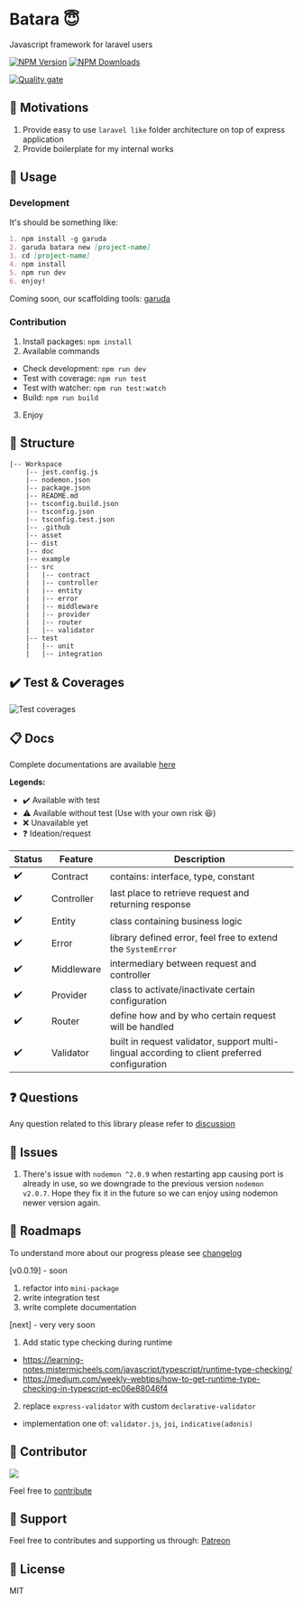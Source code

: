 # Batara 😇
Javascript framework for laravel users

  [![NPM Version][npm-image]][npm-url]
  [![NPM Downloads][downloads-image]][downloads-url]
  
[![Quality gate][quality-image]][quality-url]

🤩 Motivations
---
1. Provide easy to use `laravel like` folder architecture on top of express application
2. Provide boilerplate for my internal works

🖖 Usage
---
### Development 
It's should be something like:
```md
1. npm install -g garuda
2. garuda batara new [project-name]
3. cd [project-name]
4. npm install
5. npm run dev
6. enjoy!
```
Coming soon, our scaffolding tools: [garuda][garuda-repository]

### Contribution
1. Install packages: `npm install`
2. Available commands
- Check development: `npm run dev`
- Test with coverage: `npm run test`
- Test with watcher: `npm run test:watch`
- Build: `npm run build`
3. Enjoy

🧾 Structure
---
```text
|-- Workspace
    |-- jest.config.js
    |-- nodemon.json
    |-- package.json
    |-- README.md
    |-- tsconfig.build.json
    |-- tsconfig.json
    |-- tsconfig.test.json
    |-- .github
    |-- asset
    |-- dist
    |-- doc
    |-- example
    |-- src
    |   |-- contract
    |   |-- controller
    |   |-- entity
    |   |-- error
    |   |-- middleware
    |   |-- provider
    |   |-- router
    |   |-- validator
    |-- test
    |   |-- unit
    |   |-- integration
```

✔️ Test & Coverages
---
![Test coverages][coverage-url]

📋 Docs
---
Complete documentations are available [here][document-url]

**Legends:**
- ✔️ Available with test
- ⚠️ Available without test (Use with your own risk 😆)
- ❌ Unavailable yet
- ❓ Ideation/request

| Status | Feature   | Description |
| --- | ------       | ------      |
| ✔️ | Contract      | contains: interface, type, constant |
| ✔️ | Controller    | last place to retrieve request and returning response |
| ✔️ | Entity        | class containing business logic |
| ✔️ | Error         | library defined error, feel free to extend the `SystemError` |
| ✔️ | Middleware    | intermediary between request and controller |
| ✔️ | Provider      | class to activate/inactivate certain configuration |
| ✔️ | Router        | define how and by who certain request will be handled |
| ✔️ | Validator     | built in request validator, support multi-lingual according to client preferred configuration |

❓ Questions
---
Any question related to this library please refer to [discussion][discussion-url]

👀 Issues
---
1. There's issue with `nodemon ^2.0.9` when restarting app causing port is already in use, so we downgrade to the previous version `nodemon v2.0.7`. Hope they fix it in the future so we can enjoy using nodemon newer version again. 

🚀 Roadmaps
---
To understand more about our progress please see [changelog][changelog-url]

[v0.0.19] - soon
1. refactor into `mini-package`
2. write integration test
3. write complete documentation

[next] - very very soon
1. Add static type checking during runtime 
- https://learning-notes.mistermicheels.com/javascript/typescript/runtime-type-checking/
- https://medium.com/weekly-webtips/how-to-get-runtime-type-checking-in-typescript-ec06e88046f4
2. replace `express-validator` with custom `declarative-validator`
- implementation one of: `validator.js`, `joi`, `indicative(adonis)`

🤩 Contributor
---
[![](https://github.com/kokoraka.png?size=50)](https://github.com/kokoraka)

Feel free to [contribute][contribute-url]

💖 Support
---
Feel free to contributes and supporting us through: 
[Patreon][patreon-url]

📜 License
---
MIT

[npm-image]: https://img.shields.io/npm/v/batara.svg
[npm-url]: https://npmjs.org/package/batara
[downloads-image]: https://img.shields.io/npm/dm/batara.svg
[downloads-url]: https://npmcharts.com/compare/batara?minimal=true
[coverage-url]: https://github.com/idaman-id/batara/blob/master/asset/image/coverage.png?raw=true
[document-url]: https://github.com/idaman-id/batara/tree/master/doc
[changelog-url]: https://github.com/idaman-id/batara/blob/master/doc/CHANGELOG.md
[contribute-url]: https://github.com/idaman-id/batara/blob/master/doc/CONTRIBUTE.md
[discussion-url]: https://github.com/idaman-id/batara/blob/master/doc/DISCUSSION.md
[garuda-repository]: https://github.com/idaman-id/garuda
[quality-image]: https://sonarcloud.io/api/project_badges/quality_gate?project=idaman-id_batara
[quality-url]: https://sonarcloud.io/dashboard?id=idaman-id_batara
[patreon-url]: https://patreon.com/idaman
